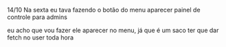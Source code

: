 14/10
Na sexta eu tava fazendo o botão do menu aparecer painel de controle para admins

eu acho que vou fazer ele aparecer no menu, já que é um saco ter que dar fetch no user toda hora


